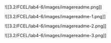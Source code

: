 ![[3.2/FCEL/lab4-6/images/imagereadme.png]]

![[3.2/FCEL/lab4-6/images/imagereadme-1.png]]

![[3.2/FCEL/lab4-6/images/imagereadme-2.png]]

![[3.2/FCEL/lab4-6/images/imagereadme-3.png]]
